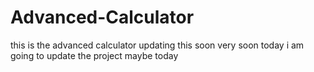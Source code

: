 # Advanced-Calculator
this is the advanced calculator
updating this soon
very soon
today i am going to update the project
maybe today
